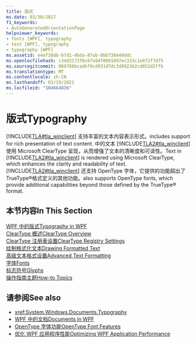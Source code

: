 ```yaml
---
title: 版式
ms.date: 03/30/2017
f1_keywords:
- AutoGeneratedOrientationPage
helpviewer_keywords:
- fonts [WPF], typography
- text [WPF], typography
- typography [WPF]
ms.assetid: e4ef38db-b7d1-4bda-87ab-8bb738440ddc
ms.openlocfilehash: c3dd3172f6c67a94f0001897ec333c1e072f7d75
ms.sourcegitcommit: 069786bcadbf9cd931d7dc3d892262cd852d2ffb
ms.translationtype: MT
ms.contentlocale: zh-CN
ms.lasthandoff: 03/19/2021
ms.locfileid: "104664036"
---
```

# <a name="typography"></a><span data-ttu-id="81adf-102">版式</span><span class="sxs-lookup"><span data-stu-id="81adf-102">Typography</span></span>
[!INCLUDE[TLA#tla_winclient](../../../includes/tlasharptla-winclient-md.md)] <span data-ttu-id="81adf-103">支持丰富的文本内容表示形式。</span><span class="sxs-lookup"><span data-stu-id="81adf-103">includes support for rich presentation of text content.</span></span> <span data-ttu-id="81adf-104">中的文本 [!INCLUDE[TLA2#tla_winclient](../../../includes/tla2sharptla-winclient-md.md)] 使用 Microsoft ClearType 呈现，从而增强了文本的清晰度和可读性。</span><span class="sxs-lookup"><span data-stu-id="81adf-104">Text in [!INCLUDE[TLA2#tla_winclient](../../../includes/tla2sharptla-winclient-md.md)] is rendered using Microsoft ClearType, which enhances the clarity and readability of text.</span></span> [!INCLUDE[TLA2#tla_winclient](../../../includes/tla2sharptla-winclient-md.md)] <span data-ttu-id="81adf-105">还支持 OpenType 字体，它提供的功能超出了 TrueType®格式定义的其他功能。</span><span class="sxs-lookup"><span data-stu-id="81adf-105">also supports OpenType fonts, which provide additional capabilities beyond those defined by the TrueType® format.</span></span>  
  
## <a name="in-this-section"></a><span data-ttu-id="81adf-106">本节内容</span><span class="sxs-lookup"><span data-stu-id="81adf-106">In This Section</span></span>  
 [<span data-ttu-id="81adf-107">WPF 中的版式</span><span class="sxs-lookup"><span data-stu-id="81adf-107">Typography in WPF</span></span>](typography-in-wpf.md)  
 [<span data-ttu-id="81adf-108">ClearType 概述</span><span class="sxs-lookup"><span data-stu-id="81adf-108">ClearType Overview</span></span>](cleartype-overview.md)  
 [<span data-ttu-id="81adf-109">ClearType 注册表设置</span><span class="sxs-lookup"><span data-stu-id="81adf-109">ClearType Registry Settings</span></span>](cleartype-registry-settings.md)  
 [<span data-ttu-id="81adf-110">绘制格式化文本</span><span class="sxs-lookup"><span data-stu-id="81adf-110">Drawing Formatted Text</span></span>](drawing-formatted-text.md)  
 [<span data-ttu-id="81adf-111">高级文本格式设置</span><span class="sxs-lookup"><span data-stu-id="81adf-111">Advanced Text Formatting</span></span>](advanced-text-formatting.md)  
 [<span data-ttu-id="81adf-112">字体</span><span class="sxs-lookup"><span data-stu-id="81adf-112">Fonts</span></span>](fonts-wpf.md)  
 [<span data-ttu-id="81adf-113">标志符号</span><span class="sxs-lookup"><span data-stu-id="81adf-113">Glyphs</span></span>](glyphs.md)  
 [<span data-ttu-id="81adf-114">操作指南主题</span><span class="sxs-lookup"><span data-stu-id="81adf-114">How-to Topics</span></span>](typography-how-to-topics.md)  
  
## <a name="see-also"></a><span data-ttu-id="81adf-115">请参阅</span><span class="sxs-lookup"><span data-stu-id="81adf-115">See also</span></span>

- <xref:System.Windows.Documents.Typography>
- [<span data-ttu-id="81adf-116">WPF 中的文档</span><span class="sxs-lookup"><span data-stu-id="81adf-116">Documents in WPF</span></span>](documents-in-wpf.md)
- [<span data-ttu-id="81adf-117">OpenType 字体功能</span><span class="sxs-lookup"><span data-stu-id="81adf-117">OpenType Font Features</span></span>](opentype-font-features.md)
- [<span data-ttu-id="81adf-118">优化 WPF 应用程序性能</span><span class="sxs-lookup"><span data-stu-id="81adf-118">Optimizing WPF Application Performance</span></span>](optimizing-wpf-application-performance.md)
